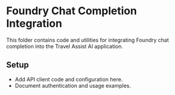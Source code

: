 # Foundry Chat Completion Integration

This folder contains code and utilities for integrating Foundry chat completion into the Travel Assist AI application.

## Setup
- Add API client code and configuration here.
- Document authentication and usage examples.
